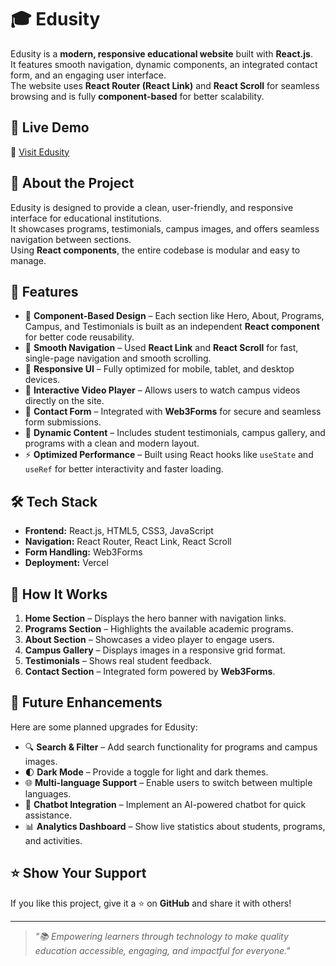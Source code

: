 # 🎓 Edusity

Edusity is a **modern, responsive educational website** built with **React.js**.  
It features smooth navigation, dynamic components, an integrated contact form, and an engaging user interface.  
The website uses **React Router (React Link)** and **React Scroll** for seamless browsing and is fully **component-based** for better scalability.


## 🚀 Live Demo
🔗 [Visit Edusity](https://edusity-flame-six.vercel.app/)


## 📖 About the Project

Edusity is designed to provide a clean, user-friendly, and responsive interface for educational institutions.  
It showcases programs, testimonials, campus images, and offers seamless navigation between sections.  
Using **React components**, the entire codebase is modular and easy to manage.


## 📌 Features

- 🧩 **Component-Based Design** – Each section like Hero, About, Programs, Campus, and Testimonials is built as an independent **React component** for better code reusability.  
- 🧭 **Smooth Navigation** – Used **React Link** and **React Scroll** for fast, single-page navigation and smooth scrolling.  
- 🎨 **Responsive UI** – Fully optimized for mobile, tablet, and desktop devices.  
- 🎥 **Interactive Video Player** – Allows users to watch campus videos directly on the site.  
- 📩 **Contact Form** – Integrated with **Web3Forms** for secure and seamless form submissions.  
- 🌟 **Dynamic Content** – Includes student testimonials, campus gallery, and programs with a clean and modern layout.  
- ⚡ **Optimized Performance** – Built using React hooks like `useState` and `useRef` for better interactivity and faster loading.  


## 🛠 Tech Stack

- **Frontend:** React.js, HTML5, CSS3, JavaScript  
- **Navigation:** React Router, React Link, React Scroll  
- **Form Handling:** Web3Forms  
- **Deployment:** Vercel  


## 🧩 How It Works

1. **Home Section** – Displays the hero banner with navigation links.  
2. **Programs Section** – Highlights the available academic programs.  
3. **About Section** – Showcases a video player to engage users.  
4. **Campus Gallery** – Displays images in a responsive grid format.  
5. **Testimonials** – Shows real student feedback.  
6. **Contact Section** – Integrated form powered by **Web3Forms**.  


## 🚀 Future Enhancements

Here are some planned upgrades for Edusity:

- 🔍 **Search & Filter** – Add search functionality for programs and campus images.  
- 🌓 **Dark Mode** – Provide a toggle for light and dark themes.  
- 🌐 **Multi-language Support** – Enable users to switch between multiple languages.  
- 💬 **Chatbot Integration** – Implement an AI-powered chatbot for quick assistance.  
- 📊 **Analytics Dashboard** – Show live statistics about students, programs, and activities.

## ⭐ Show Your Support

If you like this project, give it a ⭐ on **GitHub** and share it with others!

---

> _"📚 Empowering learners through technology to make quality education accessible, engaging, and impactful for everyone."_
